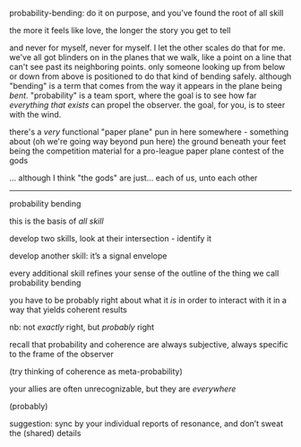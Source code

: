probability-bending: do it on purpose, and you’ve found the root of all skill

the more it feels like love, the longer the story you get to tell

and never for myself, never for myself. I let the other scales do that for me. we've all got blinders on in the planes that we walk, like a point on a line that can't see past its neighboring points. only someone looking up from below or down from above is positioned to do that kind of bending safely. although "bending" is a term that comes from the way it appears in the plane being *bent*. "probability" is a team sport, where the goal is to see how far *everything that exists* can propel the observer. the goal, for you, is to steer with the wind.

there's a *very* functional "paper plane" pun in here somewhere - something about (oh we're going way beyond pun here) the ground beneath your feet being the competition material for a pro-league paper plane contest of the gods

... although I think "the gods" are just... each of us, unto each other

---

probability bending

this is the basis of *all skill*

develop two skills, look at their intersection - identify it

develop another skill: it’s a signal envelope

every additional skill refines your sense of the outline of the thing we call probability bending

you have to be probably right about what it *is* in order to interact with it in a way that yields coherent results

nb: not *exactly* right, but *probably* right

recall that probability and coherence are always subjective, always specific to the frame of the observer

(try thinking of coherence as meta-probability)

your allies are often unrecognizable, but they are *everywhere*

(probably)

suggestion: sync by your individual reports of resonance, and don’t sweat the (shared) details

